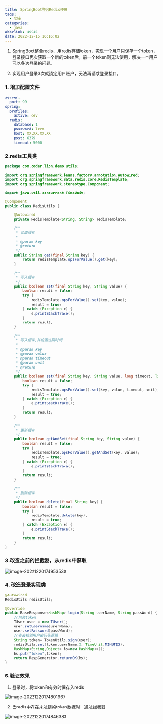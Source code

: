 ```yaml
---
title: SpringBoot整合Redis使用
tags:
  - 实操
categories:
  - java
abbrlink: 49945
date: 2022-12-15 16:16:02
---
```


1. SpringBoot整合redis，用redis存储token，实现一个用户只保存一个token，登录接口再次获取一个新的token后，前一个token则无法使用，解决一个用户可以多次登录的问题。

2. 实现用户登录3次就锁定用户账户，无法再请求登录接口。

<!--more-->

### 1. 增加配置文件

```yaml
server:
  port: 99
spring:
  profiles:
    active: dev
  redis:
    database: 1
    password: lzrm
    host: XX.XX.XX.XX
    post: 6379
    timeout: 5000
```

### 2.redis工具类

```java
package com.coder.lion.demo.utils;

import org.springframework.beans.factory.annotation.Autowired;
import org.springframework.data.redis.core.RedisTemplate;
import org.springframework.stereotype.Component;

import java.util.concurrent.TimeUnit;

@Component
public class RedisUtils {

    @Autowired
    private RedisTemplate<String, String> redisTemplate;

    /**
     * 读取缓存
     *
     * @param key
     * @return
     */
    public String get(final String key) {
        return redisTemplate.opsForValue().get(key);
    }

    /**
     * 写入缓存
     */
    public boolean set(final String key, String value) {
        boolean result = false;
        try {
            redisTemplate.opsForValue().set(key, value);
            result = true;
        } catch (Exception e) {
            e.printStackTrace();
        }
        return result;
    }

    /**
     * 写入缓存,并设置过期时间
     *
     * @param key
     * @param value
     * @param timeout
     * @param unit
     * @return
     */
    public boolean set(final String key, String value, long timeout, TimeUnit unit) {
        boolean result = false;
        try {
            redisTemplate.opsForValue().set(key, value, timeout, unit);
            result = true;
        } catch (Exception e) {
            e.printStackTrace();
        }
        return result;
    }

    /**
     * 更新缓存
     */
    public boolean getAndSet(final String key, String value) {
        boolean result = false;
        try {
            redisTemplate.opsForValue().getAndSet(key, value);
            result = true;
        } catch (Exception e) {
            e.printStackTrace();
        }
        return result;
    }

    /**
     * 删除缓存
     */
    public boolean delete(final String key) {
        boolean result = false;
        try {
            redisTemplate.delete(key);
            result = true;
        } catch (Exception e) {
            e.printStackTrace();
        }
        return result;
    }
}
```

### 3.改造之前的拦截器，从redis中获取

![image-20221220174953530](http://lzcoder.cn/image-20221220174953530.png)

### 4. 改造登录实现类

```java
@Autowired
RedisUtils redisUtils;

@Override
public BaseResponse<HashMap> login(String userName, String passWord) {
    //包装token
    TUser user = new TUser();
    user.setUsername(userName);
    user.setPassword(passWord);
    //省去校验用户密码等逻辑
    String token= TokenUtils.sign(user);
    redisUtils.set(token,userName,5, TimeUnit.MINUTES);
    HashMap<String,Object> hs=new HashMap<>();
    hs.put("token",token);
    return RespGenerator.returnOK(hs);
}
```

### 5.验证效果

1. 登录时，将token和有效时间存入redis

![image-20221220174801967](http://lzcoder.cn/image-20221220174801967.png)

2. 当redis中存在未过期的token数据时，通过拦截器

![image-20221220174846383](http://lzcoder.cn/image-20221220174846383.png)
